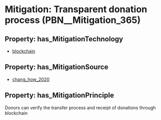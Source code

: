 # Mitigation: __Transparent donation process__ (PBN__Mitigation_365)

## Property: has_MitigationTechnology

* [blockchain](../Technology/PBN__Technology_94)

## Property: has_MitigationSource

* [chang_how_2020](../Article/PBN__Article_241)

## Property: has_MitigationPrinciple

Donors can verify the transfer process and receipt of donations through blockchain

